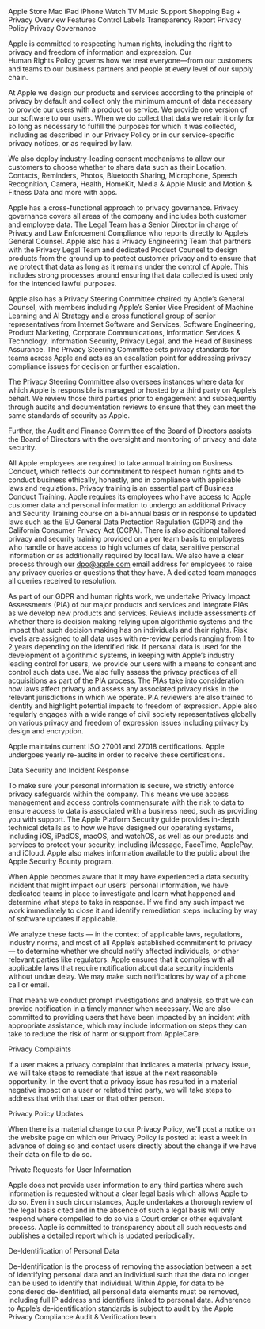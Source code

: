 Apple
Store
Mac
iPad
iPhone
Watch
TV
Music
Support
Shopping Bag
+
Privacy
Overview
Features
Control
Labels
Transparency Report
Privacy Policy
Privacy Governance

Apple is committed to respecting human rights, including the right to privacy and freedom of information and expression. Our Human Rights Policy governs how we treat everyone—from our customers and teams to our business partners and people at every level of our supply chain.


At Apple we design our products and services according to the principle of privacy by default and collect only the minimum amount of data necessary to provide our users with a product or service. We provide one version of our software to our users. When we do collect that data we retain it only for so long as necessary to fulfill the purposes for which it was collected, including as described in our Privacy Policy or in our service-specific privacy notices, or as required by law.

We also deploy industry-leading consent mechanisms to allow our customers to choose whether to share data such as their Location, Contacts, Reminders, Photos, Bluetooth Sharing, Microphone, Speech Recognition, Camera, Health, HomeKit, Media & Apple Music and Motion & Fitness Data and more with apps. 

Apple has a cross-functional approach to privacy governance. Privacy governance covers all areas of the company and includes both customer and employee data. The Legal Team has a Senior Director in charge of Privacy and Law Enforcement Compliance who reports directly to Apple’s General Counsel. Apple also has a Privacy Engineering Team that partners with the Privacy Legal Team and dedicated Product Counsel to design products from the ground up to protect customer privacy and to ensure that we protect that data as long as it remains under the control of Apple. This includes strong processes around ensuring that data collected is used only for the intended lawful purposes. 

Apple also has a Privacy Steering Committee chaired by Apple’s General Counsel, with members including Apple’s Senior Vice President of Machine Learning and AI Strategy and a cross functional group of senior representatives from Internet Software and Services, Software Engineering, Product Marketing, Corporate Communications, Information Services & Technology, Information Security, Privacy Legal, and the Head of Business Assurance. The Privacy Steering Committee sets privacy standards for teams across Apple and acts as an escalation point for addressing privacy compliance issues for decision or further escalation. 

The Privacy Steering Committee also oversees instances where data for which Apple is responsible is managed or hosted by a third party on Apple’s behalf. We review those third parties prior to engagement and subsequently through audits and documentation reviews to ensure that they can meet the same standards of security as Apple.

Further, the Audit and Finance Committee of the Board of Directors assists the Board of Directors with the oversight and monitoring of privacy and data security.

All Apple employees are required to take annual training on Business Conduct, which reflects our commitment to respect human rights and to conduct business ethically, honestly, and in compliance with applicable laws and regulations. Privacy training is an essential part of Business Conduct Training. Apple requires its employees who have access to Apple customer data and personal information to undergo an additional Privacy and Security Training course on a bi-annual basis or in response to updated laws such as the EU General Data Protection Regulation (GDPR) and the California Consumer Privacy Act (CCPA). There is also additional tailored privacy and security training provided on a per team basis to employees who handle or have access to high volumes of data, sensitive personal information or as additionally required by local law. We also have a clear process through our dpo@apple.com email address for employees to raise any privacy queries or questions that they have. A dedicated team manages all queries received to resolution.

As part of our GDPR and human rights work, we undertake Privacy Impact Assessments (PIA) of our major products and services and integrate PIAs as we develop new products and services. Reviews include assessments of whether there is decision making relying upon algorithmic systems and the impact that such decision making has on individuals and their rights. Risk levels are assigned to all data uses with re-review periods ranging from 1 to 2 years depending on the identified risk. If personal data is used for the development of algorithmic systems, in keeping with Apple’s industry leading control for users, we provide our users with a means to consent and control such data use. We also fully assess the privacy practices of all acquisitions as part of the PIA process. The PIAs take into consideration how laws affect privacy and assess any associated privacy risks in the relevant jurisdictions in which we operate. PIA reviewers are also trained to identify and highlight potential impacts to freedom of expression. Apple also regularly engages with a wide range of civil society representatives globally on various privacy and freedom of expression issues including privacy by design and encryption. 

Apple maintains current ISO 27001 and 27018 certifications. Apple undergoes yearly re-audits in order to receive these certifications.

Data Security and Incident Response

To make sure your personal information is secure, we strictly enforce privacy safeguards within the company. This means we use access management and access controls commensurate with the risk to data to ensure access to data is associated with a business need, such as providing you with support. The Apple Platform Security guide provides in-depth technical details as to how we have designed our operating systems, including iOS, iPadOS, macOS, and watchOS, as well as our products and services to protect your security, including iMessage, FaceTime, ApplePay, and iCloud. Apple also makes information available to the public about the Apple Security Bounty program.

When Apple becomes aware that it may have experienced a data security incident that might impact our users’ personal information, we have dedicated teams in place to investigate and learn what happened and determine what steps to take in response. If we find any such impact we work immediately to close it and identify remediation steps including by way of software updates if applicable.

We analyze these facts — in the context of applicable laws, regulations, industry norms, and most of all Apple’s established commitment to privacy — to determine whether we should notify affected individuals, or other relevant parties like regulators. Apple ensures that it complies with all applicable laws that require notification about data security incidents without undue delay. We may make such notifications by way of a phone call or email.

That means we conduct prompt investigations and analysis, so that we can provide notification in a timely manner when necessary. We are also committed to providing users that have been impacted by an incident with appropriate assistance, which may include information on steps they can take to reduce the risk of harm or support from AppleCare.

Privacy Complaints

If a user makes a privacy complaint that indicates a material privacy issue, we will take steps to remediate that issue at the next reasonable opportunity. In the event that a privacy issue has resulted in a material negative impact on a user or related third party, we will take steps to address that with that user or that other person.

Privacy Policy Updates 

When there is a material change to our Privacy Policy, we’ll post a notice on the website page on which our Privacy Policy is posted at least a week in advance of doing so and contact users directly about the change if we have their data on file to do so. 

Private Requests for User Information 

Apple does not provide user information to any third parties where such information is requested without a clear legal basis which allows Apple to do so. Even in such circumstances, Apple undertakes a thorough review of the legal basis cited and in the absence of such a legal basis will only respond where compelled to do so via a Court order or other equivalent process. Apple is committed to transparency about all such requests and publishes a detailed report which is updated periodically.

De-Identification of Personal Data

De-Identification is the process of removing the association between a set of identifying personal data and an individual such that the data no longer can be used to identify that individual. Within Apple, for data to be considered de-identified, all personal data elements must be removed, including full IP address and identifiers linked to personal data. Adherence to Apple’s de-identification standards is subject to audit by the Apple Privacy Compliance Audit & Verification team.
